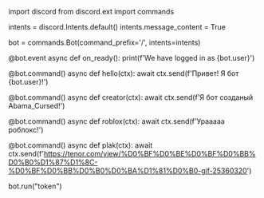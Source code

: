 import discord
from discord.ext import commands

intents = discord.Intents.default()
intents.message_content = True

bot = commands.Bot(command_prefix='/', intents=intents)

@bot.event
async def on_ready():
    print(f'We have logged in as {bot.user}')

@bot.command()
async def hello(ctx):
    await ctx.send(f'Привет! Я бот {bot.user}!')

@bot.command()
async def creator(ctx):
    await ctx.send(f'Я бот созданый Abama_Cursed!')

@bot.command()
async def roblox(ctx):
    await ctx.send(f'Урааааа роблокс!')

@bot.command()
async def plak(ctx):
    await ctx.send(f'https://tenor.com/view/%D0%BF%D0%BE%D0%BF%D0%BB%D0%B0%D1%87%D1%8C-%D0%BF%D0%BB%D0%B0%D0%BA%D1%81%D0%B0-gif-25360320')

bot.run("token")
